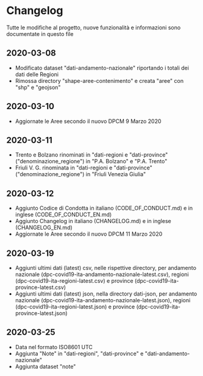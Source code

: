 # Changelog

Tutte le modifiche al progetto, nuove funzionalità e informazioni sono documentate in questo file

## 2020-03-08

- Modificato dataset "dati-andamento-nazionale" riportando i totali dei dati delle Regioni
- Rimossa directory "shape-aree-contenimento" e creata "aree" con "shp" e "geojson"

## 2020-03-10

- Aggiornate le Aree secondo il nuovo DPCM 9 Marzo 2020

## 2020-03-11

- Trento e Bolzano rinominati in "dati-regioni e "dati-province" ("denominazione_regione") in "P.A. Bolzano" e "P.A. Trento"
- Friuli V. G. rinominata in "dati-regioni e "dati-province" ("denominazione_regione") in "Friuli Venezia Giulia"

## 2020-03-12

- Aggiunto Codice di Condotta in italiano (CODE_OF_CONDUCT.md) e in inglese (CODE_OF_CONDUCT_EN.md)
- Aggiunto Changelog in italiano (CHANGELOG.md) e in inglese (CHANGELOG_EN.md)
- Aggiornate le Aree secondo il nuovo DPCM 11 Marzo 2020

## 2020-03-19

- Aggiunti ultimi dati (latest) csv, nelle rispettive directory, per andamento nazionale (dpc-covid19-ita-andamento-nazionale-latest.csv), regioni (dpc-covid19-ita-regioni-latest.csv) e province (dpc-covid19-ita-province-latest.csv)
- Aggiunti ultimi dati (latest) json, nella directory dati-json, per andamento nazionale (dpc-covid19-ita-andamento-nazionale-latest.json), regioni (dpc-covid19-ita-regioni-latest.json) e province (dpc-covid19-ita-province-latest.json)

## 2020-03-25

- Data nel formato ISO8601 UTC
- Aggiunta "Note" in "dati-regioni", "dati-province" e "dati-andamento-nazionale"
- Aggiunta dataset "note"

